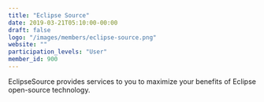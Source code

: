 ```yaml
---
title: "Eclipse Source"
date: 2019-03-21T05:10:00-00:00
draft: false
logo: "/images/members/eclipse-source.png"
website: ""
participation_levels: "User"
member_id: 900
---
```


EclipseSource provides services to you to maximize your benefits of Eclipse open-source technology.
